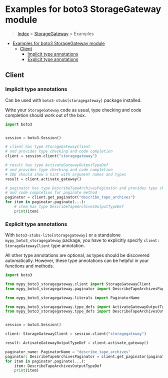 <a id="examples-for-boto3-storagegateway-module"></a>

# Examples for boto3 StorageGateway module

> [Index](../README.md) > [StorageGateway](./README.md) > Examples

- [Examples for boto3 StorageGateway module](#examples-for-boto3-storagegateway-module)
  - [Client](#client)
    - [Implicit type annotations](#implicit-type-annotations)
    - [Explicit type annotations](#explicit-type-annotations)

<a id="client"></a>

## Client

<a id="implicit-type-annotations"></a>

### Implicit type annotations

Can be used with `boto3-stubs[storagegateway]` package installed.

Write your `StorageGateway` code as usual, type checking and code completion
should work out of the box.

```python
import boto3


session = boto3.Session()

# client has type StorageGatewayClient
# and provides type checking and code completion
client = session.client("storagegateway")

# result has type ActivateGatewayOutputTypeDef
# and provides type checking and code completion
# IDE should show a hint with argument names and types
result = client.activate_gateway()

# paginator has type DescribeTapeArchivesPaginator and provides type checking
# and code completion for paginate method
paginator = client.get_paginator("describe_tape_archives")
for item in paginator.paginate(...):
    # item has type DescribeTapeArchivesOutputTypeDef
    print(item)
```

<a id="explicit-type-annotations"></a>

### Explicit type annotations

With `boto3-stubs-lite[storagegateway]` or a standalone
`mypy_boto3_storagegateway` package, you have to explicitly specify
`client: StorageGatewayClient` type annotation.

All other type annotations are optional, as types should be discovered
automatically. However, these type annotations can be helpful in your functions
and methods.

```python
import boto3

from mypy_boto3_storagegateway.client import StorageGatewayClient
from mypy_boto3_storagegateway.paginator import DescribeTapeArchivesPaginator

from mypy_boto3_storagegateway.literals import PaginatorName

from mypy_boto3_storagegateway.type_defs import ActivateGatewayOutputTypeDef
from mypy_boto3_storagegateway.type_defs import DescribeTapeArchivesOutputTypeDef


session = boto3.Session()

client: StorageGatewayClient = session.client("storagegateway")

result: ActivateGatewayOutputTypeDef = client.activate_gateway()

paginator_name: PaginatorName = "describe_tape_archives"
paginator: DescribeTapeArchivesPaginator = client.get_paginator(paginator_name)
for item in paginator.paginate(...):
    item: DescribeTapeArchivesOutputTypeDef
    print(item)
```
